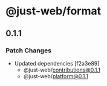 # @just-web/format

## 0.1.1

### Patch Changes

- Updated dependencies [f2a3e89]
  - @just-web/contributions@0.1.1
  - @just-web/platform@0.1.1
